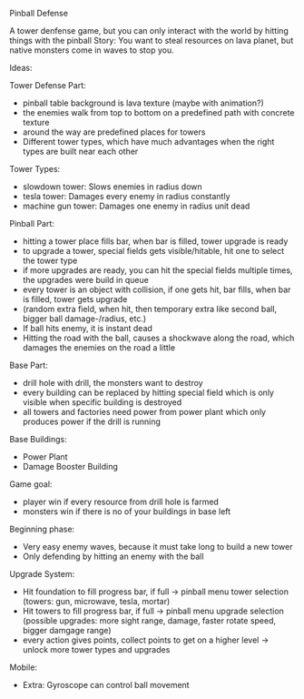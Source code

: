 Pinball Defense

A tower denfense game, but you can only interact with the world by hitting things with the pinball
Story: You want to steal resources on lava planet, but native monsters come in waves to stop you.

Ideas:

Tower Defense Part:

- pinball table background is lava texture (maybe with animation?)
- the enemies walk from top to bottom on a predefined path with concrete texture
- around the way are predefined places for towers
- Different tower types, which have much advantages when the right types are built near each other

Tower Types:

- slowdown tower: Slows enemies in radius down
- tesla tower: Damages every enemy in radius constantly
- machine gun tower: Damages one enemy in radius unit dead

Pinball Part:

- hitting a tower place fills bar, when bar is filled, tower upgrade is ready
- to upgrade a tower, special fields gets visible/hitable, hit one to select the tower type
- if more upgrades are ready, you can hit the special fields multiple times, the upgrades were build in queue
- every tower is an object with collision, if one gets hit, bar fills, when bar is filled, tower gets upgrade
- (random extra field, when hit, then temporary extra like second ball, bigger ball damage-/radius, etc.)
- If ball hits enemy, it is instant dead
- Hitting the road with the ball, causes a shockwave along the road, which damages the enemies on the road a little

Base Part:

- drill hole with drill, the monsters want to destroy
- every building can be replaced by hitting special field which is only visible when specific building is destroyed
- all towers and factories need power from power plant which only produces power if the drill is running

Base Buildings:

- Power Plant
- Damage Booster Building

Game goal:

- player win if every resource from drill hole is farmed
- monsters win if there is no of your buildings in base left

Beginning phase:

- Very easy enemy waves, because it must take long to build a new tower
- Only defending by hitting an enemy with the ball

Upgrade System:

- Hit foundation to fill progress bar, if full -> pinball menu tower selection (towers: gun, microwave, tesla, mortar)
- Hit towers to fill progress bar, if full -> pinball menu upgrade selection (possible upgrades: more sight range, damage, faster rotate speed, bigger damgage range)
- every action gives points, collect points to get on a higher level -> unlock more tower types and upgrades

Mobile:

- Extra: Gyroscope can control ball movement
